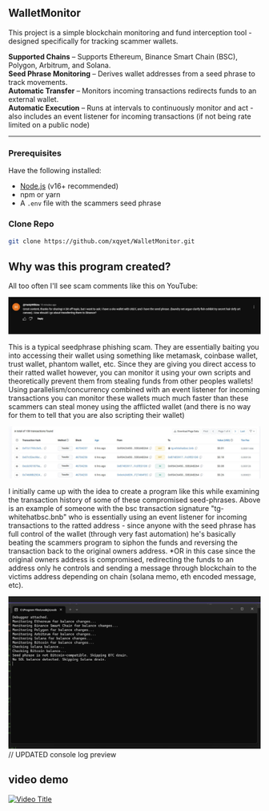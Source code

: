 ## WalletMonitor

This project is a simple blockchain monitoring and fund interception tool - designed specifically for tracking scammer wallets. 


**Supported Chains** – Supports Ethereum, Binance Smart Chain (BSC), Polygon, Arbitrum, and Solana.  
**Seed Phrase Monitoring** – Derives wallet addresses from a seed phrase to track movements.  
**Automatic Transfer** – Monitors incoming transactions redirects funds to an external wallet.  
**Automatic Execution** – Runs at intervals to continuously monitor and act - also includes an event listener for incoming transactions (if not being rate limited on a public node)

---


### **Prerequisites**
Have the following installed:  
- [Node.js](https://nodejs.org/) (v16+ recommended)  
- npm or yarn  
- A `.env` file with the scammers seed phrase  

### **Clone Repo**
```sh
git clone https://github.com/xqyet/WalletMonitor.git
```
## Why was this program created?

All too often I'll see scam comments like this on YouTube:

![Transaction History Example](comment_example.png)

This is a typical seedphrase phishing scam. They are essentially baiting you into accessing their wallet using something like metamask, coinbase wallet, trust wallet, phantom wallet, etc. Since they are giving you direct access to their ratted wallet however, you can monitor it using your own scripts
and theoretically prevent them from stealing funds from other peoples wallets! Using parallelism/concurrency combined with an event listener for incoming transactions you can monitor these wallets much much faster than these scammers can steal money using the afflicted wallet (and there is no way for them to tell that you are also scripting their wallet)

![Transaction History Example](tx_history_example.png)

I initially came up with the idea to create a program like this while examining the transaction history of some of these compromised seed-phrases. Above is an example of someone with the bsc transaction signature "tg-whitehatbsc.bnb" who is essentially using an event listener for incoming transactions to the ratted address - since anyone with the seed phrase has full control of the wallet (through very fast automation) he's basically beating the scammers program to siphon the funds and reversing the transaction back to the original owners address. *OR in this case since the original owners address is compromised, redirecting the funds to an address only he controls and sending a message through blockchain to the victims address depending on chain (solana memo, eth encoded message, etc).

![Transaction History Example](console_output_example.png)
// UPDATED console log preview

## video demo
[![Video Title](https://img.youtube.com/vi/aGDvhKjpN3A/maxresdefault.jpg)](https://www.youtube.com/watch?v=aGDvhKjpN3A)



